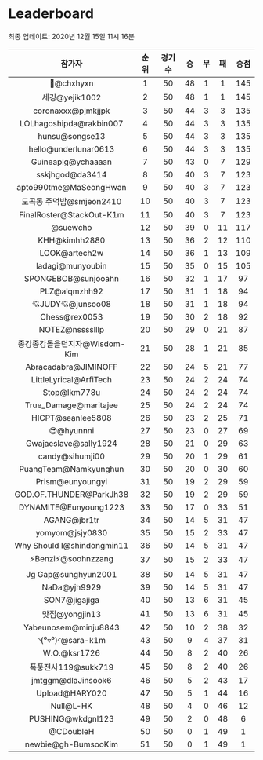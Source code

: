# Leaderboard
최종 업데이트: 2020년 12월 15일 11시 16분




| 참가자 | 순위 | 경기수 | 승 | 무 | 패 | 승점 |
|:---:|:---:|:---:|:---:|:---:|:---:|:---:|
| 👑@chxhyxn | 1 | 50 | 48 | 1 | 1 | 145 |
| 세깅@yejik1002 | 2 | 50 | 48 | 1 | 1 | 145 |
| coronaxxx@pjmkjjpk | 3 | 50 | 44 | 3 | 3 | 135 |
| LOLhagoshipda@rakbin007 | 4 | 50 | 44 | 3 | 3 | 135 |
| hunsu@songse13 | 5 | 50 | 44 | 3 | 3 | 135 |
| hello@underlunar0613 | 6 | 50 | 44 | 3 | 3 | 135 |
| Guineapig@ychaaaan | 7 | 50 | 43 | 0 | 7 | 129 |
| sskjhgod@da3414 | 8 | 50 | 40 | 3 | 7 | 123 |
| apto990tme@MaSeongHwan | 9 | 50 | 40 | 3 | 7 | 123 |
| 도곡동 주먹밥@smjeon2410 | 10 | 50 | 40 | 3 | 7 | 123 |
| FinalRoster@StackOut-K1m | 11 | 50 | 40 | 3 | 7 | 123 |
| @suewcho | 12 | 50 | 39 | 0 | 11 | 117 |
| KHH@kimhh2880 | 13 | 50 | 36 | 2 | 12 | 110 |
| LOOK@artech2w | 14 | 50 | 36 | 1 | 13 | 109 |
| ladagi@munyoubin | 15 | 50 | 35 | 0 | 15 | 105 |
| SPONGEBOB@sunjooahn | 16 | 50 | 32 | 1 | 17 | 97 |
| PLZ@alqmzhh92 | 17 | 50 | 31 | 1 | 18 | 94 |
| 💘JUDY💘@junsoo08 | 18 | 50 | 31 | 1 | 18 | 94 |
| Chess@rex0053 | 19 | 50 | 30 | 2 | 18 | 92 |
| NOTEZ@nsssslllp | 20 | 50 | 29 | 0 | 21 | 87 |
| 종강종강돌을던지자@Wisdom-Kim | 21 | 50 | 28 | 1 | 21 | 85 |
| Abracadabra@JIMINOFF | 22 | 50 | 24 | 5 | 21 | 77 |
| LittleLyrical@ArfiTech | 23 | 50 | 24 | 2 | 24 | 74 |
| Stop@lkm778u | 24 | 50 | 24 | 2 | 24 | 74 |
| True_Damage@maritajee | 25 | 50 | 24 | 2 | 24 | 74 |
| HICPT@seanlee5808 | 26 | 50 | 23 | 2 | 25 | 71 |
| 😎@hyunnni | 27 | 50 | 23 | 0 | 27 | 69 |
| Gwajaeslave@sally1924 | 28 | 50 | 21 | 0 | 29 | 63 |
| candy@sihumji00 | 29 | 50 | 20 | 1 | 29 | 61 |
| PuangTeam@Namkyunghun | 30 | 50 | 20 | 0 | 30 | 60 |
| Prism@eunyoungyi | 31 | 50 | 19 | 2 | 29 | 59 |
| GOD.OF.THUNDER@ParkJh38 | 32 | 50 | 19 | 2 | 29 | 59 |
| DYNAMITE@Eunyoung1223 | 33 | 50 | 17 | 0 | 33 | 51 |
| AGANG@jbr1tr | 34 | 50 | 14 | 5 | 31 | 47 |
| yomyom@jsjy0830 | 35 | 50 | 15 | 2 | 33 | 47 |
| Why Should I@shindongmin11 | 36 | 50 | 14 | 5 | 31 | 47 |
| ⚡Benzi⚡@soohnzzang | 37 | 50 | 15 | 2 | 33 | 47 |
| Jg Gap@sunghyun2001 | 38 | 50 | 14 | 5 | 31 | 47 |
| NaDa@yjh9929 | 39 | 50 | 14 | 5 | 31 | 47 |
| SON7@jigajiga | 40 | 50 | 13 | 6 | 31 | 45 |
| 맛집@yongjin13 | 41 | 50 | 13 | 6 | 31 | 45 |
| Yabeunosem@minju8843 | 42 | 50 | 10 | 2 | 38 | 32 |
| ◝(⁰▿⁰)◜@sara-k1m | 43 | 50 | 9 | 4 | 37 | 31 |
| W.O.@ksr1726 | 44 | 50 | 8 | 2 | 40 | 26 |
| 폭풍전사119@sukk719 | 45 | 50 | 8 | 2 | 40 | 26 |
| jmtggm@dlaJinsook6 | 46 | 50 | 5 | 2 | 43 | 17 |
| Upload@HARY020 | 47 | 50 | 5 | 1 | 44 | 16 |
| Null@L-HK | 48 | 50 | 4 | 0 | 46 | 12 |
| PUSHING@wkdgnl123 | 49 | 50 | 2 | 0 | 48 | 6 |
| @CDoubleH | 50 | 50 | 0 | 1 | 49 | 1 |
| newbie@gh-BumsooKim | 51 | 50 | 0 | 1 | 49 | 1 |